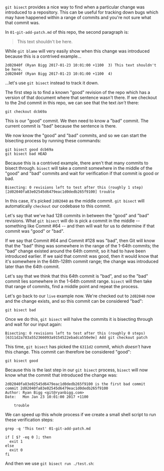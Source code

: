 `git bisect` provides a nice way to find when a particular change was introduced to a repository. This can be useful for tracking down bugs which may have happened within a range of commits and you're not sure what that commit was.

In `01-git-add-patch.md` of this repo, the second paragraph is:

> This text shouldn't be here.

While `git blame` will very easily show when this change was introduced because this is a contrived example...

```
2d02040f (Ryan Bigg 2017-01-23 10:01:00 +1100  3) This text shouldn't be here.
2d02040f (Ryan Bigg 2017-01-23 10:01:00 +1100  4)
```

...let's use `git bisect` instead to track it down.

The first step is to find a known "good" revision of the repo which has a version of that document where that sentence wasn't there. If we checkout to the 2nd commit in this repo, we can see that the text _isn't_ there:

```
git checkout dcb69a
```

This is our "good" commit. We then need to know a "bad" commit. The current commit is "bad" because the sentence is there.

We now know the "good" and "bad" commits, and so we can start the bisecting process by running these commands:

```
git bisect good dcb69a
git bisect bad HEAD
```

Because this is a contrived example, there aren't that many commits to bisect through. `bisect` will take a commit somewhere in the middle of the "good" and "bad" commits and wait for verification if that commit is good or bad.

```
Bisecting: 0 revisions left to test after this (roughly 1 step)
[2d02040fa83e02545d6479eac1d0dedb265f9100] trouble
```

In this case, it's picked `2d02040` as the middle commit. `git bisect` will automatically `checkout` our codebase to this commit.

Let's say that we've had 128 commits in between the "good" and "bad" revisions. What `git bisect` will do is pick a commit in the middle -- something like Commit #64 -- and then will wait for us to determine if that commit was "good" or "bad".

If we say that Commit #64 and Commit #128 was "bad", then Git will know that the "bad" thing was somewhere in the range of the 1-64th commits; the "bad" change existed around the 64th commit, so it had to have been introduced earlier. If we said that commit was good, then it would know that it's somewhere in the 64th-128th commit range; the change was introduced later than the 64th commit.

Let's say that we think that this 64th commit is "bad", and so the "bad" commit lies somewhere in the 1-64th commit range. `bisect` will then take that range of commits, find a middle point and repeat the process.

Let's go back to our `live` example now. We're checked out to `2d02040` now and the change exists, and so this commit can be considered "bad":

```
git bisect bad
```

Once we do this, `git bisect` will halve the commits it is bisecting through and wait for our input again:

```
Bisecting: 0 revisions left to test after this (roughly 0 steps)
[6311d2a783a552366093a9154522ebadca550e9e] Add git checkout patch
```

This time, `git bisect` has picked the `6311d2` commit, which _doesn't_ have this change. This commit can therefore be considered "good":

```
git bisect good
```

Because this is the last step in our `git bisect` process, `bisect` will now know what the commit that introduced the change was:

```
2d02040fa83e02545d6479eac1d0dedb265f9100 is the first bad commit
commit 2d02040fa83e02545d6479eac1d0dedb265f9100
Author: Ryan Bigg <git@ryanbigg.com>
Date:   Mon Jan 23 10:01:00 2017 +1100

    trouble
```

We can speed up this whole process if we create a small shell script to run these verification steps:

```
grep -q 'This text' 01-git-add-patch.md

if [ $? -eq 0 ]; then
  exit 1
else
  exit 0
fi
```

And then we use `git bisect run ./test.sh`:

```


